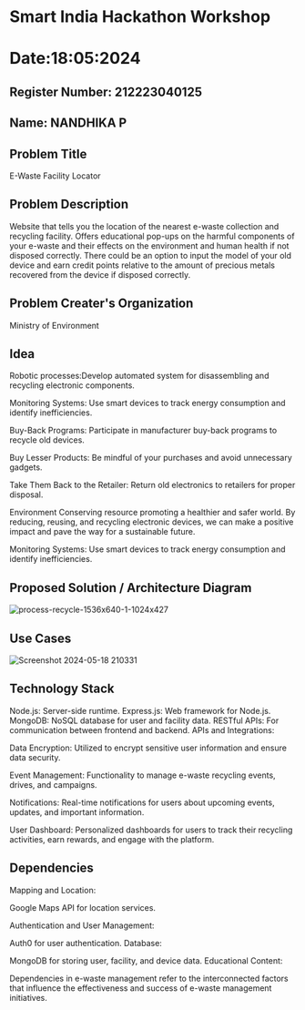 # Smart India Hackathon Workshop
# Date:18:05:2024
## Register Number: 212223040125
## Name: NANDHIKA P
## Problem Title
E-Waste Facility Locator
## Problem Description
Website that tells you the location of the nearest e-waste collection and recycling facility. Offers educational pop-ups on the harmful components of your e-waste and their effects on the environment and human health if not disposed correctly. There could be an option to input the model of your old device and earn credit points relative to the amount of precious metals recovered from the device if disposed correctly.
## Problem Creater's Organization
Ministry of Environment

## Idea

Robotic processes:Develop automated system for disassembling and recycling electronic components.

Monitoring Systems: Use smart devices to track energy consumption and identify inefficiencies.

Buy-Back Programs: Participate in manufacturer buy-back programs to recycle old devices.

Buy Lesser Products: Be mindful of your purchases and avoid unnecessary gadgets.

Take Them Back to the Retailer: Return old electronics to retailers for proper disposal.

Environment Conserving resource promoting a healthier and safer world. By reducing, reusing, and recycling electronic devices, we can make a positive impact and pave the way for a sustainable future.

Monitoring Systems: Use smart devices to track energy consumption and identify inefficiencies.

## Proposed Solution / Architecture Diagram

![process-recycle-1536x640-1-1024x427](https://github.com/Nandhika05/SIHPS/assets/154419402/4f80fb19-b2e8-499b-ad9f-0267eed0d96d)

## Use Cases

![Screenshot 2024-05-18 210331](https://github.com/Nandhika05/SIHPS/assets/154419402/e55a9acc-4563-4949-8fb5-5e11b86ead54)

## Technology Stack

Node.js: Server-side runtime. Express.js: Web framework for Node.js. MongoDB: NoSQL database for user and facility data. RESTful APIs: For communication between frontend and backend. APIs and Integrations:

Data Encryption: Utilized to encrypt sensitive user information and ensure data security.

Event Management: Functionality to manage e-waste recycling events, drives, and campaigns.

Notifications: Real-time notifications for users about upcoming events, updates, and important information.

User Dashboard: Personalized dashboards for users to track their recycling activities, earn rewards, and engage with the platform.

## Dependencies

Mapping and Location:

Google Maps API for location services. 

Authentication and User Management:

Auth0 for user authentication. Database:

MongoDB for storing user, facility, and device data. Educational Content:

Dependencies in e-waste management refer to the interconnected factors that influence the effectiveness and success of e-waste management initiatives.
